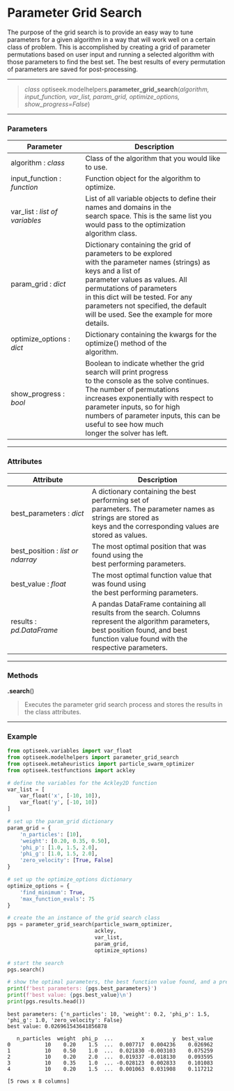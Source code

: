 # Parameter Grid Search
 
The purpose of the grid search is to provide an easy way to tune parameters for a given algorithm in a way that will work well on a certain class of problem.
This is accomplished by creating a grid of parameter permutations based on user input and running a selected algorithm with those parameters to find the best set. 
The best results of every permutation of parameters are saved for post-processing.

---

> *class* optiseek.modelhelpers.**parameter_grid_search**(*algorithm, input_function, var_list, param_grid, optimize_options, show_progress=False*)

---

### Parameters

| Parameter | Description |
|---|---|
| algorithm : *class* | Class of the algorithm that you would like to use.|
| input_function : *function* | Function object for the algorithm to optimize.|
| var_list : *list of variables* | List of all variable objects to define their names and domains in the<br/> search space. This is the same list you would pass to the optimization<br/> algorithm class.|
| param_grid : *dict* | Dictionary containing the grid of parameters to be explored<br/>with the parameter names (strings) as keys and a list of<br/>parameter values as values. All permutations of parameters<br/>in this dict will be tested. For any parameters not specified, the default<br/> will be used. See the example for more details.|
| optimize_options : *dict* | Dictionary containing the kwargs for the optimize() method of the<br/> algorithm.|
| show_progress : *bool* | Boolean to indicate whether the grid search will print progress<br/> to the console as the solve continues. The number of permutations<br/>increases exponentially with respect to parameter inputs, so for high<br/>numbers of parameter inputs, this can be useful to see how much<br/>longer the solver has left. |

---

### Attributes

| Attribute | Description |
|---|---|
| best_parameters : *dict* | A dictionary containing the best performing set of<br/>parameters. The parameter names as strings are stored as<br/>keys and the corresponding values are stored as values. |
| best_position : *list or ndarray* | The most optimal position that was found using the<br/>best performing parameters. |
| best_value : *float* | The most optimal function value that was found using<br/>the best performing parameters. |
| results : *pd.DataFrame* | A pandas DataFrame containing all results from the search. Columns<br/> represent the algorithm parameters, best position found, and best<br/> function value found with the respective parameters. |

---

### Methods

**.search**()
	
> Executes the parameter grid search process and stores the results in the class attributes.

---

### Example

```python
from optiseek.variables import var_float
from optiseek.modelhelpers import parameter_grid_search
from optiseek.metaheuristics import particle_swarm_optimizer
from optiseek.testfunctions import ackley

# define the variables for the Ackley2D function
var_list = [
    var_float('x', [-10, 10]),
    var_float('y', [-10, 10])
]

# set up the param_grid dictionary
param_grid = {
    'n_particles': [10],
    'weight': [0.20, 0.35, 0.50],
    'phi_p': [1.0, 1.5, 2.0],
    'phi_g': [1.0, 1.5, 2.0],
    'zero_velocity': [True, False]
}

# set up the optimize_options dictionary
optimize_options = {
    'find_minimum': True,
    'max_function_evals': 75
}

# create the an instance of the grid search class
pgs = parameter_grid_search(particle_swarm_optimizer, 
							ackley, 
							var_list, 
							param_grid, 
							optimize_options)

# start the search
pgs.search()

# show the optimal parameters, the best function value found, and a preview of all saved results
print(f'best parameters: {pgs.best_parameters}')
print(f'best value: {pgs.best_value}\n')
print(pgs.results.head())
```

```profile
best parameters: {'n_particles': 10, 'weight': 0.2, 'phi_p': 1.5, 'phi_g': 1.0, 'zero_velocity': False}
best value: 0.026961543641856878

   n_particles  weight  phi_p  ...         x         y  best_value
0           10    0.20    1.5  ...  0.007717  0.004236    0.026962
1           10    0.50    1.0  ...  0.021830 -0.003103    0.075259
2           10    0.20    2.0  ...  0.019337 -0.018130    0.093595
3           10    0.35    1.0  ... -0.028123  0.002833    0.101083
4           10    0.20    1.5  ...  0.001063  0.031908    0.117212

[5 rows x 8 columns]
```